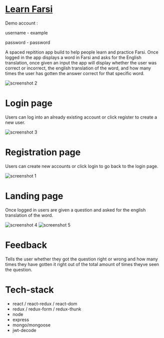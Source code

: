 # [Learn Farsi](https://sr-client.herokuapp.com/)
Demo account : 

username - example

password - password

A spaced repitition app build to help people learn and practice Farsi. Once logged in the app displays a word in Farsi and asks for the English translation, once given an input the app will display whether the user was correct or incorrect, the english translation of the word, and how many times the user has gotten the answer correct for that specific word.

![screenshot 2](https://user-images.githubusercontent.com/36980730/42707273-ab59f01a-86a7-11e8-8dc0-cd149aced34a.png)
# Login page 
Users can log into an already existing account or click register to create a new user.

![screenshot 3](https://user-images.githubusercontent.com/36980730/42707335-def4b568-86a7-11e8-87a8-bbce45e247b1.png)
# Registration page 
Users can create new accounts or click login to go back to the login page.

![screenshot 1](https://user-images.githubusercontent.com/36980730/42707347-e804c9ae-86a7-11e8-8fe5-67128f2051a0.png)
# Landing page 
Once logged in users are given a question and asked for the english translation of the word.

![screenshot 4](https://user-images.githubusercontent.com/36980730/42707349-ea583d62-86a7-11e8-8adc-f432ca8cbdf9.png)
![screenshot 5](https://user-images.githubusercontent.com/36980730/42707626-d17f023e-86a8-11e8-9a8d-3cad31403f4b.png)
# Feedback 
Tells the user whether they got the question right or wrong and how many times they have gotten it right out of the total amount of times theyve seen the question.

# Tech-stack
- react / react-redux / react-dom
- redux / redux-form / redux-thunk
- node
- express
- mongo/mongoose
- jwt-decode
